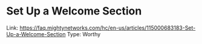 # Set Up a Welcome Section

Link: https://faq.mightynetworks.com/hc/en-us/articles/115000683183-Set-Up-a-Welcome-Section
Type: Worthy